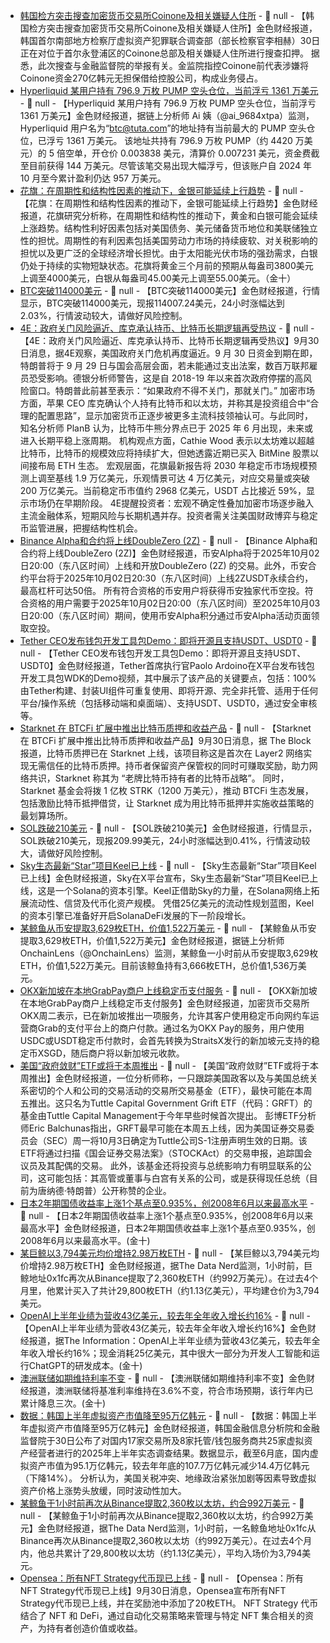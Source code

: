 - [韩国检方突击搜查加密货币交易所Coinone及相关嫌疑人住所](https://www.yna.co.kr/view/AKR20250930123051004?section=market-plus/cryptocurrency) - 📰 null - 【韩国检方突击搜查加密货币交易所Coinone及相关嫌疑人住所】金色财经报道，韩国首尔南部地方检察厅虚拟资产犯罪联合调查部（部长检察官李相赫）30日正在对位于首尔永登浦区的Coinone总部及相关嫌疑人住所进行搜查扣押。 
据悉，此次搜查与金融监督院的举报有关。金监院指控Coinone前代表涉嫌将Coinone资金270亿韩元无担保借给控股公司，构成业务侵占。
- [Hyperliquid 某用户持有 796.9 万枚 PUMP 空头仓位，当前浮亏 1361 万美元](https://x.com/ai_9684xtpa/status/1972909458771882075) - 📰 null - 【Hyperliquid 某用户持有 796.9 万枚 PUMP 空头仓位，当前浮亏 1361 万美元】金色财经报道，据链上分析师 Ai 姨（@ai_9684xtpa）监测，Hyperliquid 用户名为“btc@tuta.com”的地址持有当前最大的 PUMP 空头仓位，已浮亏 1361 万美元。 
该地址共持有 796.9 万枚 PUMP（约 4420 万美元）的 5 倍空单，开仓价 0.003838 美元，清算价 0.007231 美元，资金费截至目前获得 144 万美元。尽管该笔交易出现大幅浮亏，但该账户自 2024 年 10 月至今累计盈利仍达 957 万美元。
- [花旗：在周期性和结构性因素的推动下，金银可能延续上行趋势]() - 📰 null - 【花旗：在周期性和结构性因素的推动下，金银可能延续上行趋势】金色财经报道，花旗研究分析称，在周期性和结构性的推动下，黄金和白银可能会延续上涨趋势。结构性利好因素包括对美国债务、美元储备货币地位和美联储独立性的担忧。周期性的有利因素包括美国劳动力市场的持续疲软、对关税影响的担忧以及更广泛的全球经济增长担忧。由于太阳能光伏市场的强劲需求，白银仍处于持续的实物短缺状态。花旗将黄金三个月前的预期从每盎司3800美元上调至4000美元，白银从每盎司45.00美元上调至55.00美元。（金十）
- [BTC突破114000美元]() - 📰 null - 【BTC突破114000美元】金色财经报道，行情显示，BTC突破114000美元，现报114007.24美元，24小时涨幅达到2.03%，行情波动较大，请做好风险控制。
- [4E：政府关门风险逼近、库克承认持币、比特币长期逻辑再受热议]() - 📰 null - 【4E：政府关门风险逼近、库克承认持币、比特币长期逻辑再受热议】9月30日消息，据4E观察，美国政府关门危机再度逼近。9 月 30 日资金到期在即，特朗普将于 9 月 29 日与国会高层会面，若未能通过支出法案，数百万联邦雇员恐受影响。德银分析师警告，这是自 2018-19 年以来首次政府停摆的高风险窗口。特朗普此前甚至表示：“如果政府不得不关门，那就关门。” 
加密市场方面，苹果 CEO 库克确认个人持有比特币和以太坊，并称其是投资组合中“合理的配置思路”，显示加密货币正逐步被更多主流科技领袖认可。与此同时，知名分析师 PlanB 认为，比特币牛熊分界点已于 2025 年 6 月出现，未来或进入长期平稳上涨周期。 
机构观点方面，Cathie Wood 表示以太坊难以超越比特币，比特币的规模效应将持续扩大，但她透露近期已买入 BitMine 股票以间接布局 ETH 生态。 
宏观层面，花旗最新报告将 2030 年稳定币市场规模预测上调至基线 1.9 万亿美元，乐观情景可达 4 万亿美元，对应交易量或突破 200 万亿美元。当前稳定币市值约 2968 亿美元，USDT 占比接近 59%，显示市场仍在早期阶段。 
4E提醒投资者：宏观不确定性叠加加密市场逐步融入主流金融体系，短期风险与长期机遇并存。投资者需关注美国财政博弈与稳定币监管进展，把握结构性机会。
- [Binance Alpha和合约将上线DoubleZero (2Z)](https://www.binance.com/zh-CN/support/announcement/detail/1e2c92555a9c4988b19b91add6516bab) - 📰 null - 【Binance Alpha和合约将上线DoubleZero (2Z)】金色财经报道，币安Alpha将于2025年10月02日20:00（东八区时间）上线和开放DoubleZero (2Z) 的交易。此外，币安合约平台将于2025年10月02日20:30（东八区时间）上线2ZUSDT永续合约，最高杠杆可达50倍。 
所有符合资格的币安用户将获得币安独家代币空投。符合资格的用户需要于2025年10月02日20:00（东八区时间）至2025年10月03日20:00（东八区时间）期间，使用币安Alpha积分通过币安Alpha活动页面领取空投。
- [Tether CEO发布钱包开发工具包Demo：即将开源且支持USDT、USDT0](https://x.com/paoloardoino/status/1972656886936715506) - 📰 null - 【Tether CEO发布钱包开发工具包Demo：即将开源且支持USDT、USDT0】金色财经报道，Tether首席执行官Paolo Ardoino在X平台发布钱包开发工具包WDK的Demo视频，其中展示了该产品的关键要点，包括：100%由Tether构建、封装UI组件可重复使用、即将开源、完全非托管、适用于任何平台/操作系统（包括移动端和桌面端）、支持USDT、USDT0，通过安全审核等。
- [Starknet 在 BTCFi 扩展中推出比特币质押和收益产品](https://x.com/SkyEcosystem/status/1972893680299343884) - 📰 null - 【Starknet 在 BTCFi 扩展中推出比特币质押和收益产品】9月30日消息，据 The Block 报道，比特币质押已在 Starknet 上线，该项目称这是首次在 Layer2 网络实现无需信任的比特币质押。持币者保留资产保管权的同时可赚取奖励，助力网络共识，Starknet 称其为 “老牌比特币持有者的比特币战略”。 
同时，Starknet 基金会将拨 1 亿枚 STRK（1200 万美元），推动 BTCFi 生态发展，包括激励比特币抵押借贷，让 Starknet 成为用比特币抵押并实施收益策略的最划算场所。
- [SOL跌破210美元]() - 📰 null - 【SOL跌破210美元】金色财经报道，行情显示，SOL跌破210美元，现报209.99美元，24小时涨幅达到0.41%，行情波动较大，请做好风险控制。
- [Sky生态最新“Star”项目Keel已上线](https://x.com/SkyEcosystem/status/1972893680299343884) - 📰 null - 【Sky生态最新“Star”项目Keel已上线】金色财经报道，Sky在X平台宣布，Sky生态最新“Star”项目Keel已上线，这是一个Solana的资本引擎。Keel正借助Sky的力量，在Solana网络上拓展流动性、信贷及代币化资产规模。 
凭借25亿美元的流动性规划蓝图，Keel的资本引擎已准备好开启SolanaDeFi发展的下一阶段增长。
- [某鲸鱼从币安提取3,629枚ETH，价值1,522万美元](https://x.com/OnchainLens/status/1972893950416716136) - 📰 null - 【某鲸鱼从币安提取3,629枚ETH，价值1,522万美元】金色财经报道，据链上分析师OnchainLens（@OnchainLens）监测，某鲸鱼一小时前从币安提取3,629枚ETH，价值1,522万美元。目前该鲸鱼持有3,666枚ETH，总价值1,536万美元。
- [OKX新加坡在本地GrabPay商户上线稳定币支付服务](https://www.reuters.com/sustainability/boards-policy-regulation/okx-singapore-launches-stablecoin-payments-local-grabpay-merchants-2025-09-30/) - 📰 null - 【OKX新加坡在本地GrabPay商户上线稳定币支付服务】金色财经报道，加密货币交易所OKX周二表示，已在新加坡推出一项服务，允许其客户使用稳定币向网约车运营商Grab的支付平台上的商户付款。通过名为OKX Pay的服务，用户使用USDC或USDT稳定币付款时，会首先转换为StraitsX发行的新加坡元支持的稳定币XSGD，随后商户将以新加坡元收款。
- [美国“政府敛财”ETF或将于本周推出](https://cointelegraph.com/news/government-grift-etf-could-launch-as-early-as-friday) - 📰 null - 【美国“政府敛财”ETF或将于本周推出】金色财经报道，一位分析师称，一只跟踪美国政客以及与美国总统关系密切的个人和公司的交易活动的交易所交易基金（ETF），最快可能在本周五推出。这只名为Tuttle Capital Government Grift ETF（代码：GRFT）的基金由Tuttle Capital Management于今年早些时候首次提出。 
彭博ETF分析师Eric Balchunas指出，GRFT最早可能在本周五上线，因为美国证券交易委员会（SEC）周一将10月3日确定为Tuttle公司S-1注册声明生效的日期。该ETF将通过扫描《国会证券交易法案》（STOCKAct）的交易申报，追踪国会议员及其配偶的交易。 
此外，该基金还将投资与总统影响力有明显联系的公司，这可能包括：其高管或董事与白宫有关系的公司，或是获得现任总统（目前为唐纳德·特朗普）公开称赞的企业。
- [日本2年期国债收益率上涨1个基点至0.935%，创2008年6月以来最高水平]() - 📰 null - 【日本2年期国债收益率上涨1个基点至0.935%，创2008年6月以来最高水平】金色财经报道，日本2年期国债收益率上涨1个基点至0.935%，创2008年6月以来最高水平。(金十)
- [某巨鲸以3,794美元均价增持2.98万枚ETH](https://x.com/OnchainDataNerd/status/1972873806214811929) - 📰 null - 【某巨鲸以3,794美元均价增持2.98万枚ETH】金色财经报道，据The Data Nerd监测，1小时前，巨鲸地址0x1fc再次从Binance提取了2,360枚ETH（约992万美元）。在过去4个月里，他累计买入了共计29,800枚ETH（约1.13亿美元），平均建仓价为3,794美元。
- [OpenAI上半年业绩为营收43亿美元，较去年全年收入增长约16%]() - 📰 null - 【OpenAI上半年业绩为营收43亿美元，较去年全年收入增长约16%】金色财经报道，据The Information：OpenAI上半年业绩为营收43亿美元，较去年全年收入增长约16%；现金消耗25亿美元，其中很大一部分为开发人工智能和运行ChatGPT的研发成本。(金十)
- [澳洲联储如期维持利率不变]() - 📰 null - 【澳洲联储如期维持利率不变】金色财经报道，澳洲联储将基准利率维持在3.6%不变，符合市场预期，该行年内已累计降息三次。(金十)
- [数据：韩国上半年虚拟资产市值降至95万亿韩元](https://www.yna.co.kr/view/AKR20250930092400002?section=market-plus/cryptocurrency) - 📰 null - 【数据：韩国上半年虚拟资产市值降至95万亿韩元】金色财经报道，韩国金融信息分析院和金融监督院于30日公布了对国内17家交易所及8家托管/钱包服务商共25家虚拟资产经营者进行的2025年上半年实态调查结果。数据显示，截至6月底，国内虚拟资产市值为95.1万亿韩元，较去年年底的107.7万亿韩元减少14.4万亿韩元（下降14%）。 
分析认为，美国关税冲突、地缘政治紧张加剧等因素导致虚拟资产价格上涨势头放缓，同时波动性加大。
- [某鲸鱼于1小时前再次从Binance提取2,360枚以太坊，约合992万美元](https://x.com/OnchainDataNerd/status/1972873806214811929) - 📰 null - 【某鲸鱼于1小时前再次从Binance提取2,360枚以太坊，约合992万美元】金色财经报道，据The Data Nerd监测，1小时前，一名鲸鱼地址0x1fc从Binance再次从Binance提取2,360枚以太坊（约992万美元）。在过去4个月内，他总共累计了29,800枚以太坊（约1.13亿美元），平均入场价为3,794美元。
- [Opensea：所有NFT Strategy代币现已上线](https://x.com/opensea/status/1972801632229532005) - 📰 null - 【Opensea：所有NFT Strategy代币现已上线】9月30日消息，Opensea宣布所有NFT Strategy代币现已上线，并在奖励池中添加了20枚ETH。 
NFT Strategy 代币结合了 NFT 和 DeFi，通过自动化交易策略来管理与特定 NFT 集合相关的资产，为持有者创造价值或收益。
